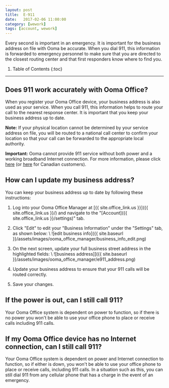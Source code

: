 ```yaml
---
layout: post
title:  E-911
date:   2017-02-06 11:00:00
category: [wework]
tags: [account, wework]
---
```


Every second is important in an emergency. It is important for the business address on file with Ooma be accurate. When you dial 911, this information is forwarded to emergency personnel to make sure that you are directed to the closest routing center and that first responders know where to find you.

1. Table of Contents
{:toc}
* * *

## Does 911 work accurately with Ooma Office?

When you register your Ooma Office device, your business address is also used as your service. When you call 911, this information helps to route your call to the nearest response center. It is important that you keep your business address up to date.

**Note:** If your physical location cannot be determined by your service address on file, you will be routed to a national call center to confirm your location so that your call can be forwarded to the appropriate local authority.

**Important:** Ooma cannot provide 911 service without both power and a working broadband Internet connection. For more information, please click [here](http://ooma.com/911) (or [here](http://ca.ooma.com/911) for Canadian customers).

## How can I update my business address?

You can keep your business address up to date by following these instructions:

1. Log into your Ooma Office Manager at [{{ site.office_link.us }}]({{ site.office_link.us }}/) and navigate to the "[Account]({{ site.office_link.us }}/settings)" tab.
2. Click "Edit" to edit your "Business Information" under the "Settings" tab, as shown below: \\
   ![edit business info]({{ site.baseurl }}/assets/images/ooma_office_manager/business_info_edit.png)

3. On the next screen, update your full business street address in the highlighted fields: \\
   ![business address]]({{ site.baseurl }}/assets/images/ooma_office_manager/e911_address.png)

4. Update your business address to ensure that your 911 calls will be routed correctly.
5. Save your changes.

## If the power is out, can I still call 911?

Your Ooma Office system is dependent on power to function, so if there is no power you won't be able to use your office phone to place or receive calls including 911 calls.

## If my Ooma Office device has no Internet connection, can I still call 911?

Your Ooma Office system is dependent on power and Internet connection to function, so if either is down, you won't be able to use your office phone to place or receive calls, including 911 calls. In a situation such as this, you can still dial 911 from any cellular phone that has a charge in the event of an emergency.